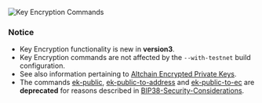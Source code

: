 ![Key Encryption Commands](https://raw.githubusercontent.com/libbitcoin/libbitcoin-explorer/network/img/key-encryption-commands.png)

### Notice
* Key Encryption functionality is new in **version3**.
* Key Encryption commands are not affected by the `--with-testnet` build configuration.
* See also information pertaining to [Altchain Encrypted Private Keys](https://github.com/libbitcoin/libbitcoin/wiki/Altchain-Encrypted-Private-Keys).
* The commands [ek-public](bx-ek-public), [ek-public-to-address](bx-ek-public-to-address) and [ek-public-to-ec](bx-ek-public-to-ec) are **deprecated** for reasons described in [BIP38-Security-Considerations](https://github.com/libbitcoin/libbitcoin/wiki/BIP38-Security-Considerations).